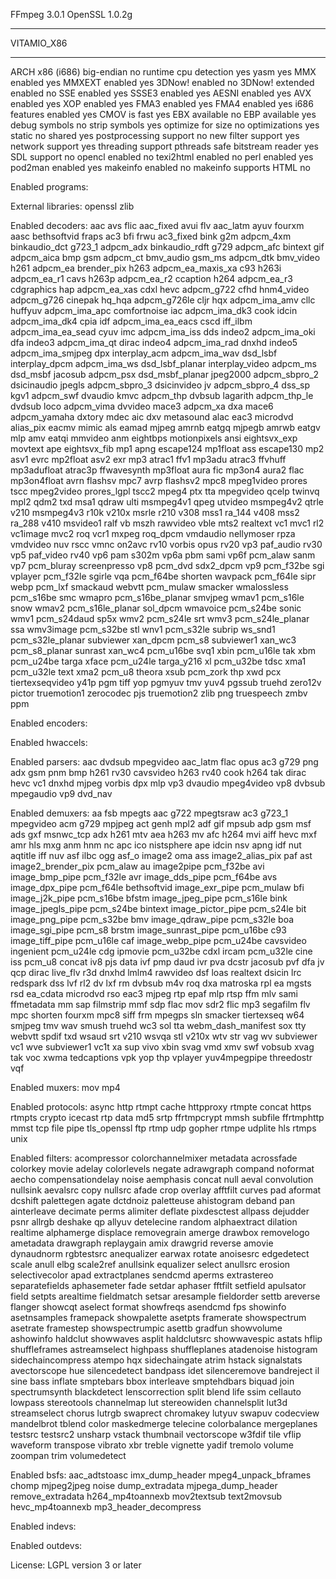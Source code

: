 FFmpeg 3.0.1
OpenSSL 1.0.2g

<hr>
VITAMIO_X86
<hr>

ARCH                      x86 (i686)
big-endian                no
runtime cpu detection     yes
yasm                      yes
MMX enabled               yes
MMXEXT enabled            yes
3DNow! enabled            no
3DNow! extended enabled   no
SSE enabled               yes
SSSE3 enabled             yes
AESNI enabled             yes
AVX enabled               yes
XOP enabled               yes
FMA3 enabled              yes
FMA4 enabled              yes
i686 features enabled     yes
CMOV is fast              yes
EBX available             no
EBP available             yes
debug symbols             no
strip symbols             yes
optimize for size         no
optimizations             yes
static                    no
shared                    yes
postprocessing support    no
new filter support        yes
network support           yes
threading support         pthreads
safe bitstream reader     yes
SDL support               no
opencl enabled            no
texi2html enabled         no
perl enabled              yes
pod2man enabled           yes
makeinfo enabled          no
makeinfo supports HTML    no

Enabled programs:

External libraries:
openssl			zlib

Enabled decoders:
aac			avs			flic
aac_fixed		avui			flv
aac_latm		ayuv			fourxm
aasc			bethsoftvid		fraps
ac3			bfi			frwu
ac3_fixed		bink			g2m
adpcm_4xm		binkaudio_dct		g723_1
adpcm_adx		binkaudio_rdft		g729
adpcm_afc		bintext			gif
adpcm_aica		bmp			gsm
adpcm_ct		bmv_audio		gsm_ms
adpcm_dtk		bmv_video		h261
adpcm_ea		brender_pix		h263
adpcm_ea_maxis_xa	c93			h263i
adpcm_ea_r1		cavs			h263p
adpcm_ea_r2		ccaption		h264
adpcm_ea_r3		cdgraphics		hap
adpcm_ea_xas		cdxl			hevc
adpcm_g722		cfhd			hnm4_video
adpcm_g726		cinepak			hq_hqa
adpcm_g726le		cljr			hqx
adpcm_ima_amv		cllc			huffyuv
adpcm_ima_apc		comfortnoise		iac
adpcm_ima_dk3		cook			idcin
adpcm_ima_dk4		cpia			idf
adpcm_ima_ea_eacs	cscd			iff_ilbm
adpcm_ima_ea_sead	cyuv			imc
adpcm_ima_iss		dds			indeo2
adpcm_ima_oki		dfa			indeo3
adpcm_ima_qt		dirac			indeo4
adpcm_ima_rad		dnxhd			indeo5
adpcm_ima_smjpeg	dpx			interplay_acm
adpcm_ima_wav		dsd_lsbf		interplay_dpcm
adpcm_ima_ws		dsd_lsbf_planar		interplay_video
adpcm_ms		dsd_msbf		jacosub
adpcm_psx		dsd_msbf_planar		jpeg2000
adpcm_sbpro_2		dsicinaudio		jpegls
adpcm_sbpro_3		dsicinvideo		jv
adpcm_sbpro_4		dss_sp			kgv1
adpcm_swf		dvaudio			kmvc
adpcm_thp		dvbsub			lagarith
adpcm_thp_le		dvdsub			loco
adpcm_vima		dvvideo			mace3
adpcm_xa		dxa			mace6
adpcm_yamaha		dxtory			mdec
aic			dxv			metasound
alac			eac3			microdvd
alias_pix		eacmv			mimic
als			eamad			mjpeg
amrnb			eatgq			mjpegb
amrwb			eatgv			mlp
amv			eatqi			mmvideo
anm			eightbps		motionpixels
ansi			eightsvx_exp		movtext
ape			eightsvx_fib		mp1
apng			escape124		mp1float
ass			escape130		mp2
asv1			evrc			mp2float
asv2			exr			mp3
atrac1			ffv1			mp3adu
atrac3			ffvhuff			mp3adufloat
atrac3p			ffwavesynth		mp3float
aura			fic			mp3on4
aura2			flac			mp3on4float
avrn			flashsv			mpc7
avrp			flashsv2		mpc8
mpeg1video		prores			tscc
mpeg2video		prores_lgpl		tscc2
mpeg4			ptx			tta
mpegvideo		qcelp			twinvq
mpl2			qdm2			txd
msa1			qdraw			ulti
msmpeg4v1		qpeg			utvideo
msmpeg4v2		qtrle			v210
msmpeg4v3		r10k			v210x
msrle			r210			v308
mss1			ra_144			v408
mss2			ra_288			v410
msvideo1		ralf			vb
mszh			rawvideo		vble
mts2			realtext		vc1
mvc1			rl2			vc1image
mvc2			roq			vcr1
mxpeg			roq_dpcm		vmdaudio
nellymoser		rpza			vmdvideo
nuv			rscc			vmnc
on2avc			rv10			vorbis
opus			rv20			vp3
paf_audio		rv30			vp5
paf_video		rv40			vp6
pam			s302m			vp6a
pbm			sami			vp6f
pcm_alaw		sanm			vp7
pcm_bluray		screenpresso		vp8
pcm_dvd			sdx2_dpcm		vp9
pcm_f32be		sgi			vplayer
pcm_f32le		sgirle			vqa
pcm_f64be		shorten			wavpack
pcm_f64le		sipr			webp
pcm_lxf			smackaud		webvtt
pcm_mulaw		smacker			wmalossless
pcm_s16be		smc			wmapro
pcm_s16be_planar	smvjpeg			wmav1
pcm_s16le		snow			wmav2
pcm_s16le_planar	sol_dpcm		wmavoice
pcm_s24be		sonic			wmv1
pcm_s24daud		sp5x			wmv2
pcm_s24le		srt			wmv3
pcm_s24le_planar	ssa			wmv3image
pcm_s32be		stl			wnv1
pcm_s32le		subrip			ws_snd1
pcm_s32le_planar	subviewer		xan_dpcm
pcm_s8			subviewer1		xan_wc3
pcm_s8_planar		sunrast			xan_wc4
pcm_u16be		svq1			xbin
pcm_u16le		tak			xbm
pcm_u24be		targa			xface
pcm_u24le		targa_y216		xl
pcm_u32be		tdsc			xma1
pcm_u32le		text			xma2
pcm_u8			theora			xsub
pcm_zork		thp			xwd
pcx			tiertexseqvideo		y41p
pgm			tiff			yop
pgmyuv			tmv			yuv4
pgssub			truehd			zero12v
pictor			truemotion1		zerocodec
pjs			truemotion2		zlib
png			truespeech		zmbv
ppm

Enabled encoders:

Enabled hwaccels:

Enabled parsers:
aac			dvdsub			mpegvideo
aac_latm		flac			opus
ac3			g729			png
adx			gsm			pnm
bmp			h261			rv30
cavsvideo		h263			rv40
cook			h264			tak
dirac			hevc			vc1
dnxhd			mjpeg			vorbis
dpx			mlp			vp3
dvaudio			mpeg4video		vp8
dvbsub			mpegaudio		vp9
dvd_nav

Enabled demuxers:
aa			fsb			mpegts
aac			g722			mpegtsraw
ac3			g723_1			mpegvideo
acm			g729			mpjpeg
act			genh			mpl2
adf			gif			mpsub
adp			gsm			msf
ads			gxf			msnwc_tcp
adx			h261			mtv
aea			h263			mv
afc			h264			mvi
aiff			hevc			mxf
amr			hls			mxg
anm			hnm			nc
apc			ico			nistsphere
ape			idcin			nsv
apng			idf			nut
aqtitle			iff			nuv
asf			ilbc			ogg
asf_o			image2			oma
ass			image2_alias_pix	paf
ast			image2_brender_pix	pcm_alaw
au			image2pipe		pcm_f32be
avi			image_bmp_pipe		pcm_f32le
avr			image_dds_pipe		pcm_f64be
avs			image_dpx_pipe		pcm_f64le
bethsoftvid		image_exr_pipe		pcm_mulaw
bfi			image_j2k_pipe		pcm_s16be
bfstm			image_jpeg_pipe		pcm_s16le
bink			image_jpegls_pipe	pcm_s24be
bintext			image_pictor_pipe	pcm_s24le
bit			image_png_pipe		pcm_s32be
bmv			image_qdraw_pipe	pcm_s32le
boa			image_sgi_pipe		pcm_s8
brstm			image_sunrast_pipe	pcm_u16be
c93			image_tiff_pipe		pcm_u16le
caf			image_webp_pipe		pcm_u24be
cavsvideo		ingenient		pcm_u24le
cdg			ipmovie			pcm_u32be
cdxl			ircam			pcm_u32le
cine			iss			pcm_u8
concat			iv8			pjs
data			ivf			pmp
daud			ivr			pva
dcstr			jacosub			pvf
dfa			jv			qcp
dirac			live_flv		r3d
dnxhd			lmlm4			rawvideo
dsf			loas			realtext
dsicin			lrc			redspark
dss			lvf			rl2
dv			lxf			rm
dvbsub			m4v			roq
dxa			matroska		rpl
ea			mgsts			rsd
ea_cdata		microdvd		rso
eac3			mjpeg			rtp
epaf			mlp			rtsp
ffm			mlv			sami
ffmetadata		mm			sap
filmstrip		mmf			sdp
flac			mov			sdr2
flic			mp3			segafilm
flv			mpc			shorten
fourxm			mpc8			siff
frm			mpegps			sln
smacker			tiertexseq		w64
smjpeg			tmv			wav
smush			truehd			wc3
sol			tta			webm_dash_manifest
sox			tty			webvtt
spdif			txd			wsaud
srt			v210			wsvqa
stl			v210x			wtv
str			vag			wv
subviewer		vc1			wve
subviewer1		vc1t			xa
sup			vivo			xbin
svag			vmd			xmv
swf			vobsub			xvag
tak			voc			xwma
tedcaptions		vpk			yop
thp			vplayer			yuv4mpegpipe
threedostr		vqf

Enabled muxers:
mov			mp4

Enabled protocols:
async			http			rtmpt
cache			httpproxy		rtmpte
concat			https			rtmpts
crypto			icecast			rtp
data			md5			srtp
ffrtmpcrypt		mmsh			subfile
ffrtmphttp		mmst			tcp
file			pipe			tls_openssl
ftp			rtmp			udp
gopher			rtmpe			udplite
hls			rtmps			unix

Enabled filters:
acompressor		colorchannelmixer	metadata
acrossfade		colorkey		movie
adelay			colorlevels		negate
adrawgraph		compand			noformat
aecho			compensationdelay	noise
aemphasis		concat			null
aeval			convolution		nullsink
aevalsrc		copy			nullsrc
afade			crop			overlay
afftfilt		curves			pad
aformat			dcshift			palettegen
agate			dctdnoiz		paletteuse
ahistogram		deband			pan
ainterleave		decimate		perms
alimiter		deflate			pixdesctest
allpass			dejudder		psnr
allrgb			deshake			qp
allyuv			detelecine		random
alphaextract		dilation		realtime
alphamerge		displace		removegrain
amerge			drawbox			removelogo
ametadata		drawgraph		replaygain
amix			drawgrid		reverse
amovie			dynaudnorm		rgbtestsrc
anequalizer		earwax			rotate
anoisesrc		edgedetect		scale
anull			elbg			scale2ref
anullsink		equalizer		select
anullsrc		erosion			selectivecolor
apad			extractplanes		sendcmd
aperms			extrastereo		separatefields
aphasemeter		fade			setdar
aphaser			fftfilt			setfield
apulsator		field			setpts
arealtime		fieldmatch		setsar
aresample		fieldorder		settb
areverse		flanger			showcqt
aselect			format			showfreqs
asendcmd		fps			showinfo
asetnsamples		framepack		showpalette
asetpts			framerate		showspectrum
asetrate		framestep		showspectrumpic
asettb			gradfun			showvolume
ashowinfo		haldclut		showwaves
asplit			haldclutsrc		showwavespic
astats			hflip			shuffleframes
astreamselect		highpass		shuffleplanes
atadenoise		histogram		sidechaincompress
atempo			hqx			sidechaingate
atrim			hstack			signalstats
avectorscope		hue			silencedetect
bandpass		idet			silenceremove
bandreject		il			sine
bass			inflate			smptebars
bbox			interleave		smptehdbars
biquad			join			spectrumsynth
blackdetect		lenscorrection		split
blend			life			ssim
cellauto		lowpass			stereotools
channelmap		lut			stereowiden
channelsplit		lut3d			streamselect
chorus			lutrgb			swaprect
chromakey		lutyuv			swapuv
codecview		mandelbrot		tblend
color			maskedmerge		telecine
colorbalance		mergeplanes		testsrc
testsrc2		unsharp			vstack
thumbnail		vectorscope		w3fdif
tile			vflip			waveform
transpose		vibrato			xbr
treble			vignette		yadif
tremolo			volume			zoompan
trim			volumedetect

Enabled bsfs:
aac_adtstoasc		imx_dump_header		mpeg4_unpack_bframes
chomp			mjpeg2jpeg		noise
dump_extradata		mjpega_dump_header	remove_extradata
h264_mp4toannexb	mov2textsub		text2movsub
hevc_mp4toannexb	mp3_header_decompress

Enabled indevs:

Enabled outdevs:

License: LGPL version 3 or later
